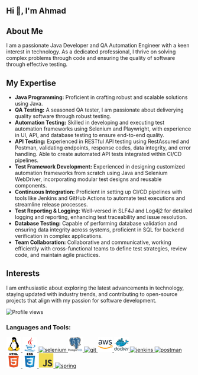 ## Hi 👋, I'm Ahmad

## About Me
I am a passionate Java Developer and QA Automation Engineer with a keen interest in technology. As a dedicated professional, I thrive on solving complex problems through code and ensuring the quality of software through effective testing. 

## My Expertise
- **Java Programming:** Proficient in crafting robust and scalable solutions using Java.
- **QA Testing:** A seasoned QA tester, I am passionate about deliverying quality software through robust testing.
- **Automation Testing:** Skilled in developing and executing test automation frameworks using Selenium and Playwright, with experience in UI, API, and database testing to ensure end-to-end quality.
- **API Testing:** Experienced in RESTful API testing using RestAssured and Postman, validating endpoints, response codes, data integrity, and error handling. Able to create automated API tests integrated within CI/CD pipelines.
- **Test Framework Development:** Experienced in designing customized automation frameworks from scratch using Java and Selenium WebDriver, incorporating modular test designs and reusable components.
- **Continuous Integration:** Proficient in setting up CI/CD pipelines with tools like Jenkins and GitHub Actions to automate test executions and streamline release processes.
- **Test Reporting & Logging:** Well-versed in SLF4J and Log4j2 for detailed logging and reporting, enhancing test traceability and issue resolution.
- **Database Testing:** Capable of performing database validation and ensuring data integrity across systems, proficient in SQL for backend verification in complex applications.
- **Team Collaboration:** Collaborative and communicative, working efficiently with cross-functional teams to define test strategies, review code, and maintain agile practices.



## Interests
I am enthusiastic about exploring the latest advancements in technology, staying updated with industry trends, and contributing to open-source projects that align with my passion for software development.

![Profile views](https://komarev.com/ghpvc/?username=ahmad-techie&label=Profile%20views&color=0e75b6&style=flat)

### Languages and Tools:

<p align="left"> 
  <a href="https://www.linux.org/" target="_blank" rel="noreferrer"> <img src="https://raw.githubusercontent.com/devicons/devicon/master/icons/linux/linux-original.svg" alt="linux" width="40" height="40"/> </a> 
  <a href="https://www.java.com" target="_blank" rel="noreferrer"> <img src="https://raw.githubusercontent.com/devicons/devicon/master/icons/java/java-original.svg" alt="java" width="40" height="40"/> </a> 
  <a href="https://www.selenium.dev" target="_blank" rel="noreferrer"> <img src="https://raw.githubusercontent.com/detain/svg-logos/780f25886640cef088af994181646db2f6b1a3f8/svg/selenium-logo.svg" alt="selenium" width="40" height="40"/> 
  <a href="https://www.postgresql.org" target="_blank" rel="noreferrer"> <img src="https://raw.githubusercontent.com/devicons/devicon/master/icons/postgresql/postgresql-original-wordmark.svg" alt="postgresql" width="40" height="40"/> </a> 
  <a href="https://git-scm.com/" target="_blank" rel="noreferrer"> <img src="https://www.vectorlogo.zone/logos/git-scm/git-scm-icon.svg" alt="git" width="40" height="40"/> </a> 
  <a href="https://aws.amazon.com" target="_blank" rel="noreferrer"> <img src="https://raw.githubusercontent.com/devicons/devicon/master/icons/amazonwebservices/amazonwebservices-original-wordmark.svg" alt="aws" width="40" height="40"/> </a> 
  <a href="https://www.docker.com/" target="_blank" rel="noreferrer"> <img src="https://raw.githubusercontent.com/devicons/devicon/master/icons/docker/docker-original-wordmark.svg" alt="docker" width="40" height="40"/> </a> 
  <a href="https://www.jenkins.io" target="_blank" rel="noreferrer"> <img src="https://www.vectorlogo.zone/logos/jenkins/jenkins-icon.svg" alt="jenkins" width="40" height="40"/> </a> 
  <a href="https://postman.com" target="_blank" rel="noreferrer"> <img src="https://www.vectorlogo.zone/logos/getpostman/getpostman-icon.svg" alt="postman" width="40" height="40"/> </a> 
  <a href="https://www.w3.org/html/" target="_blank" rel="noreferrer"> <img src="https://raw.githubusercontent.com/devicons/devicon/master/icons/html5/html5-original-wordmark.svg" alt="html5" width="40" height="40"/> </a> 
  <a href="https://www.w3schools.com/css/" target="_blank" rel="noreferrer"> <img src="https://raw.githubusercontent.com/devicons/devicon/master/icons/css3/css3-original-wordmark.svg" alt="css3" width="40" height="40"/> </a> 
  <a href="https://developer.mozilla.org/en-US/docs/Web/JavaScript" target="_blank" rel="noreferrer"> <img src="https://raw.githubusercontent.com/devicons/devicon/master/icons/javascript/javascript-original.svg" alt="javascript" width="40" height="40"/> </a> 
  </a> <a href="https://spring.io/" target="_blank" rel="noreferrer"> <img src="https://www.vectorlogo.zone/logos/springio/springio-icon.svg" alt="spring" width="40" height="40"/> </a> </p>

